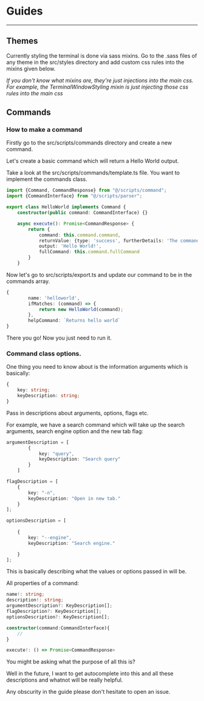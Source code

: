 # Guides
---

## Themes
Currently styling the terminal is done via sass mixins. Go to the .sass files of any theme in the src/styles directory and add custom css rules into the mixins given below.

*If you don't know what mixins are, they're just injections into the main css. For example, the TerminalWindowStyling mixin is just injecting those css rules into the main css*

## Commands

### How to make a command
Firstly go to the src/scripts/commands directory and create a new command.

Let's create a basic command which will return a Hello World output.

Take a look at the src/scripts/commands/template.ts file. You want to implement the commands class. 

```ts
import {Command, CommandResponse} from "@/scripts/command";
import {CommandInterface} from "@/scripts/parser";

export class HelloWorld implements Command {
    constructor(public command: CommandInterface) {}

    async execute(): Promise<CommandResponse> {
        return {
            command: this.command.command,
            returnValue: {type: 'success', furtherDetails: 'The command ran with perfection!'},
            output: 'Hello World!',
            fullCommand: this.command.fullCommand
        }
    }
  ```


Now let's go to src/scripts/export.ts and update our command to be in the commands array.

```ts
{
        name: 'helloworld',
        ifMatches: (command) => {
            return new HelloWorld(command);
        }, 
        helpCommand: `Returns hello world`
}
 ```   
 
There you go! Now you just need to run it.

### Command class options.

One thing you need to know about is the information arguments which is basically:
```ts
{
    key: string;
    keyDescription: string;
}
```

Pass in descriptions about arguments, options, flags etc.

For example, we have a search command which will take up the search arguments, search engine option and the new tab flag:

```ts
argumentDescription = [
        {
            key: "query",
            keyDescription: "Search query"
        }
    ]

flagDescription = [
    {
        key: "-n",
        keyDescription: "Open in new tab."
    }
];

optionsDescription = [
    
    {
        key: "--engine",
        keyDescription: "Search engine."

    }
];
```

This is basically describing what the values or options passed in will be.

All properties of a command:
```ts
name!: string;
description!: string;
argumentDescription?: KeyDescription[];
flagDescription?: KeyDescription[];
optionsDescription?: KeyDescription[];

constructor(command:CommandInterface){
    //
}

execute!: () => Promise<CommandResponse>
```

You might be asking what the purpose of all this is?

Well in the future, I want to get autocomplete into this and all these descriptions and whatnot will be really helpful.

Any obscurity in the guide please don't hesitate to open an issue.